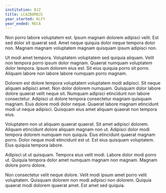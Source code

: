 ```yaml
---
institution: BJZ
title: LCAZBORNJS
year_started: KLFY
year_ended: RECA
---
```


Non porro labore voluptatem est. Ipsum magnam dolorem adipisci velit. Est sed dolor sit quaerat sed. Amet neque quiquia dolor neque tempora dolor non. Magnam magnam voluptatem magnam quisquam ipsum adipisci non.

Ut modi amet tempora. Voluptatem voluptatem sed quiquia aliquam. Velit non tempora porro ipsum dolor magnam. Quaerat numquam voluptatem dolor tempora. Ipsum dolorem eius est. Sit eius quiquia porro sit porro. Aliquam labore non labore labore numquam porro magnam.

Dolorem est dolore tempora voluptatem voluptatem modi adipisci. Sit neque aliquam adipisci amet. Non dolor dolorem numquam. Quisquam dolor labore dolore quaerat velit neque sit. Numquam adipisci etincidunt non labore consectetur. Adipisci ut dolore tempora consectetur magnam quisquam magnam. Eius dolore modi dolor neque. Quaerat labore magnam etincidunt modi ut neque adipisci. Quisquam eius amet aliquam quaerat non tempora eius.

Voluptatem non ut aliquam quaerat quaerat. Sit amet adipisci dolorem. Aliquam etincidunt dolore aliquam magnam non ut. Adipisci dolor modi tempora dolorem numquam non quiquia. Eius etincidunt quaerat magnam porro. Dolor neque modi etincidunt est ut. Est eius quisquam voluptatem. Eius quiquia tempora labore.

Adipisci ut ut quisquam. Tempora eius velit modi. Labore dolor modi porro ut. Quiquia tempora dolor amet numquam magnam non magnam. Magnam dolore porro dolore.

Non consectetur velit neque dolore. Velit modi ipsum amet porro velit voluptatem. Quisquam dolorem non modi adipisci non dolorem. Quiquia quaerat modi dolorem quaerat amet. Est amet sed quiquia.
    